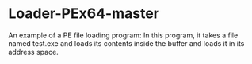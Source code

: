 # Loader-PEx64-master
An example of a PE file loading program: In this program, it takes a file named test.exe and loads its contents inside the buffer and loads it in its address space.

